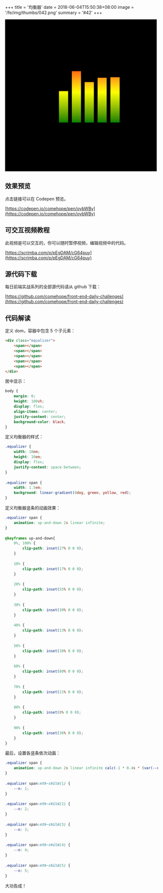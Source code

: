 +++
title = '均衡器'
date = 2018-06-04T15:50:38+08:00
image = '/fe/img/thumbs/042.png'
summary = '#42'
+++

![](./work.png)

## 效果预览

点击链接可以在 Codepen 预览。

[https://codepen.io/comehope/pen/oybWBy](https://codepen.io/comehope/pen/oybWBy)

## 可交互视频教程

此视频是可以交互的，你可以随时暂停视频，编辑视频中的代码。

[https://scrimba.com/p/pEgDAM/cG64puy](https://scrimba.com/p/pEgDAM/cG64puy)

## 源代码下载

每日前端实战系列的全部源代码请从 github 下载：

[https://github.com/comehope/front-end-daily-challenges](https://github.com/comehope/front-end-daily-challenges)

## 代码解读

定义 dom，容器中包含 5 个子元素：
```html
<div class="equalizer">
	<span></span>
	<span></span>
	<span></span>
	<span></span>
	<span></span>
</div>
```

居中显示：
```css
body {
	margin: 0;
	height: 100vh;
	display: flex;
	align-items: center;
	justify-content: center;
	background-color: black;
}
```

定义均衡器的样式：
```css
.equalizer {
	width: 10em;
	height: 10em;
	display: flex;
	justify-content: space-between;
}

.equalizer span {
	width: 1.5em;
	background: linear-gradient(0deg, green, yellow, red);
}
```

定义均衡器竖条的动画效果：
```css
.equalizer span {
	animation: up-and-down 2s linear infinite;
}

@keyframes up-and-down{
	0%, 100% {
		clip-path: inset(27% 0 0 0);
	}

	10% {
		clip-path: inset(17% 0 0 0);
	}

	20% {
		clip-path: inset(55% 0 0 0);
	}

	30% {
		clip-path: inset(30% 0 0 0);
	}

	40% {
		clip-path: inset(13% 0 0 0);
	}

	50% {
		clip-path: inset(38% 0 0 0);
	}

	60% {
		clip-path: inset(80% 0 0 0);
	}

	70% {
		clip-path: inset(21% 0 0 0);
	}

	80% {
		clip-path: inset(0% 0 0 0);
	}

	90% {
		clip-path: inset(36% 0 0 0);
	}
}
```

最后，设置各竖条依次动画：
```css
.equalizer span {
	animation: up-and-down 2s linear infinite calc(-1 * 0.4s * (var(--n) - 1));
}

.equalizer span:nth-child(1) {
	--n: 1;
}

.equalizer span:nth-child(2) {
	--n: 2;
}

.equalizer span:nth-child(3) {
	--n: 3;
}

.equalizer span:nth-child(4) {
	--n: 4;
}

.equalizer span:nth-child(5) {
	--n: 5;
}
```

大功告成！
